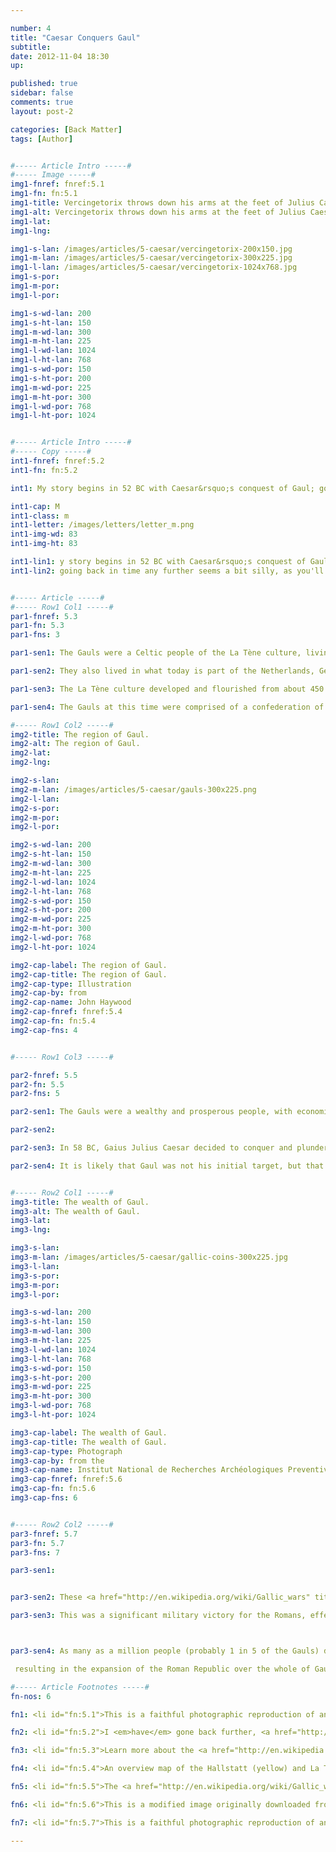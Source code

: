 ```yaml
---

number: 4
title: "Caesar Conquers Gaul"
subtitle: 
date: 2012-11-04 18:30
up:

published: true
sidebar: false
comments: true
layout: post-2

categories: [Back Matter]
tags: [Author]


#----- Article Intro -----#
#----- Image -----#
img1-fnref: fnref:5.1
img1-fn: fn:5.1
img1-title: Vercingetorix throws down his arms at the feet of Julius Caesar
img1-alt: Vercingetorix throws down his arms at the feet of Julius Caesar
img1-lat: 
img1-lng: 

img1-s-lan: /images/articles/5-caesar/vercingetorix-200x150.jpg
img1-m-lan: /images/articles/5-caesar/vercingetorix-300x225.jpg
img1-l-lan: /images/articles/5-caesar/vercingetorix-1024x768.jpg
img1-s-por:
img1-m-por:	
img1-l-por:

img1-s-wd-lan: 200
img1-s-ht-lan: 150
img1-m-wd-lan: 300
img1-m-ht-lan: 225
img1-l-wd-lan: 1024
img1-l-ht-lan: 768
img1-s-wd-por: 150
img1-s-ht-por: 200
img1-m-wd-por: 225
img1-m-ht-por: 300
img1-l-wd-por: 768
img1-l-ht-por: 1024


#----- Article Intro -----#
#----- Copy -----#
int1-fnref: fnref:5.2
int1-fn: fn:5.2

int1: My story begins in 52 BC with Caesar&rsquo;s conquest of Gaul; going back in time any further seems a bit silly, as you'll soon see.

int1-cap: M
int1-class: m
int1-letter: /images/letters/letter_m.png
int1-img-wd: 83
int1-img-ht: 83

int1-lin1: y story begins in 52 BC with Caesar&rsquo;s conquest of Gaul;
int1-lin2: going back in time any further seems a bit silly, as you'll soon see.


#----- Article -----#
#----- Row1 Col1 -----#
par1-fnref: 5.3
par1-fn: 5.3
par1-fns: 3 

par1-sen1: The Gauls were a Celtic people of the La Tène culture, living in the region roughly corresponding to what is now France, Belgium and Switzerland.

par1-sen2: They also lived in what today is part of the Netherlands, Germany and Italy.

par1-sen3: The La Tène culture developed and flourished from about 450 BC until the Roman conquest in the 1st century BC. 

par1-sen4: The Gauls at this time were comprised of a confederation of tribes representing different ethnic groups that flourished across the Western European continent.

#----- Row1 Col2 -----#
img2-title: The region of Gaul.
img2-alt: The region of Gaul.
img2-lat:
img2-lng:

img2-s-lan:
img2-m-lan: /images/articles/5-caesar/gauls-300x225.png
img2-l-lan:
img2-s-por:
img2-m-por: 
img2-l-por:

img2-s-wd-lan: 200
img2-s-ht-lan: 150
img2-m-wd-lan: 300
img2-m-ht-lan: 225
img2-l-wd-lan: 1024
img2-l-ht-lan: 768
img2-s-wd-por: 150
img2-s-ht-por: 200
img2-m-wd-por: 225
img2-m-ht-por: 300
img2-l-wd-por: 768
img2-l-ht-por: 1024

img2-cap-label: The region of Gaul.
img2-cap-title: The region of Gaul.
img2-cap-type: Illustration
img2-cap-by: from
img2-cap-name: John Haywood
img2-cap-fnref: fnref:5.4
img2-cap-fn: fn:5.4
img2-cap-fns: 4


#----- Row1 Col3 -----#

par2-fnref: 5.5
par2-fn: 5.5
par2-fns: 5

par2-sen1: The Gauls were a wealthy and prosperous people, with economic ties with Germanic Tribes north of the Rhine, and Greeks, Phoenicians and Romans to the south.

par2-sen2: 

par2-sen3: In 58 BC, Gaius Julius Caesar decided to conquer and plunder some territories to help get himself out of debt.

par2-sen4: It is likely that Gaul was not his initial target, but that did not stop him from waging a series of military campaigns against several Gallic Tribes.


#----- Row2 Col1 -----#
img3-title: The wealth of Gaul.
img3-alt: The wealth of Gaul.
img3-lat:
img3-lng:

img3-s-lan:
img3-m-lan: /images/articles/5-caesar/gallic-coins-300x225.jpg
img3-l-lan:
img3-s-por:
img3-m-por:
img3-l-por:

img3-s-wd-lan: 200
img3-s-ht-lan: 150
img3-m-wd-lan: 300
img3-m-ht-lan: 225
img3-l-wd-lan: 1024
img3-l-ht-lan: 768
img3-s-wd-por: 150
img3-s-ht-por: 200
img3-m-wd-por: 225
img3-m-ht-por: 300
img3-l-wd-por: 768
img3-l-ht-por: 1024

img3-cap-label: The wealth of Gaul.
img3-cap-title: The wealth of Gaul.
img3-cap-type: Photograph
img3-cap-by: from the
img3-cap-name: Institut National de Recherches Archéologiques Preventives
img3-cap-fnref: fnref:5.6
img3-cap-fn: fn:5.6
img3-cap-fns: 6


#----- Row2 Col2 -----#
par3-fnref: 5.7
par3-fn: 5.7
par3-fns: 7

par3-sen1:


par3-sen2: These <a href="http://en.wikipedia.org/wiki/Gallic_wars" title="Gallic Wars">Gallic wars</a> as they became known, ended in 52 BC with a Roman victory in the <a href="http://en.wikipedia.org/wiki/Battle_of_Alesia" title="Battle of Alesia">Battle of Alesia</a>, led by none other than Gaius Julius Caesar.

par3-sen3: This was a significant military victory for the Romans, effectively ending the majority of Gallic resistance to Rome. 



par3-sen4: As many as a million people (probably 1 in 5 of the Gauls) died, another million were enslaved, 300 tribes were subjugated and 800 cities were destroyed during the Gallic Wars. The entire population of the city of Avaricum (Bourges) (40,000 in all) were slaughtered.[10] During Julius Caesar's campaign against the Helvetii (present-day Switzerland) approximately 60% of the tribe was destroyed, and another 20% was taken into slavery.

 resulting in the expansion of the Roman Republic over the whole of Gaul, and pushing their northern border to the river Rhine.

#----- Article Footnotes -----#
fn-nos: 6

fn1: <li id="fn:5.1">This is a faithful photographic reproduction of an original two-dimensional work of art. The work of art itself and the photograph are both in the <a href="http://en.wikipedia.org/wiki/File:Siege-alesia-vercingetorix-jules-cesar.jpg" title="Public Domain">public domain</a>. The photograph is of an 1899 painting by <a href="http://en.wikipedia.org/wiki/Lionel_Royer" title="Lionel Royer">Lionel Royer</a> titled &ldquo;Vercingetorix jette ses armes aux pieds de Jules César&rdquo; or, in English, &ldquo;Vercingetorix throws down his arms at the feet of Julius Caesar&rdquo; depicts the surrender of the Gallic chieftain after the Battle of Alesia &#40;52 BC&#41; and includes a number of historical inconsistencies. The painting is currently located in the <a href="http://www.lepuyenvelay.fr/culture-et-patrimoine/musee-n15.html" title="Musée Crozatier">Musée Crozatier</a>, a museum in Le Puy-en-Velay in the French Auvergne. <a href="#fnref:5.1">&#8617;</a></li>

fn2: <li id="fn:5.2">I <em>have</em> gone back further, <a href="http://www.historyofinformation.com/index.php" title="History of Information">way back</a>, but I always end up getting distracted, which is why it is taking me so long to finish this book. <a href="#fnref:5.2">&#8617;</a></li>

fn3: <li id="fn:5.3">Learn more about the <a href="http://en.wikipedia.org/wiki/Gauls">Gallic</a> people. <a href="#fnref:5.3">&#8617;</a></li>

fn4: <li id="fn:5.4">An overview map of the Hallstatt (yellow) and La Tène (green) cultures <a href="http://en.wikipedia.org/wiki/File:Hallstatt_LaTene.png">reproduced</a> from Atlas of the Celtic World, by John Haywood; London Thames & Hudson Ltd., 2001, pp.30-37. Image published under the Creative Commons Attribution-Share Alike 3.0 Unported <a href="http://creativecommons.org/licenses/by-sa/3.0/deed.en">license</a>. <a href="#fnref:5.4">&#8617;</a></li>

fn5: <li id="fn:5.5">The <a href="http://en.wikipedia.org/wiki/Gallic_wars" title="Gallic Wars">Gallic Wars</a> were a series of military campaigns waged by the Roman proconsul Julius Caesar against several Gallic tribes. They lasted from 58 BC to 50 BC and culminated in the decisive Battle of Alesia in 52 BC, in which a complete Roman victory resulted in the expansion of the Roman Republic over the whole of Gaul, pushing the border of the Roman Empire northwards towards the river Rhine. <a href="#fnref:5.5">&#8617;</a></li>

fn6: <li id="fn:5.6">This is a modified image originally downloaded from the <a href="http://www.inrap.fr/preventive-archaeology/Press-release/Last-press-release/2012-2010/p-15402-lg1-An-aristocratic-site-in-Bassing-between-independent-Gaul-and-the-Roman-conquest.htm">website</a> of the Institut national de recherches archéologiques preventives (INRAP).  All rights reserved. Written permission to use this image on bookofjack.org is pending. Current usage believed to be within the scope of <a href="http://en.wikipedia.org/wiki/Fair_dealing#Canada">Fair Dealing</a> as the intended purpose is for research and educational study. <a href="#fnref:5.6">&#8617;</a></li>

fn7: <li id="fn:5.7">This is a faithful photographic reproduction of an original three-dimensional work of metallurgy. The work itself and the photograph is in the <a href="http://en.wikipedia.org/wiki/File:RomanSilverDenariusWithHeadOfCaptiveGaul48BCE.jpg" title="Public Domain" target="_blank">public domain</a>. This particular coin is currently exhibited at the <a href="http://www.britishmuseum.org/" target="_blank" title="The British Museum">British Museum</a>, located on Great Russell Street, London England. <a href="#fnref:5.6">&#8617;</a></li>

---
```

